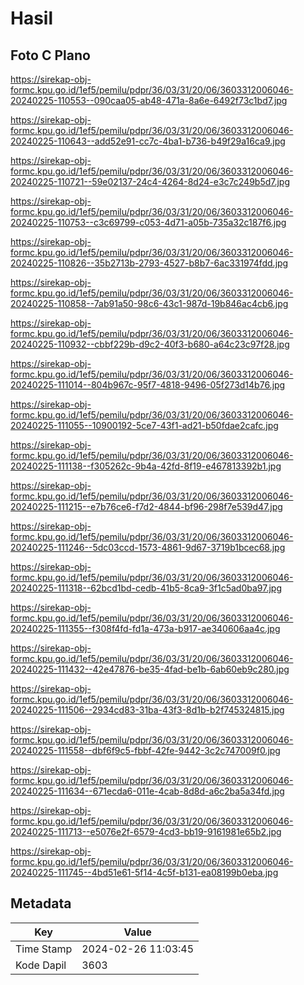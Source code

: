 # Hasil

## Foto C Plano

https://sirekap-obj-formc.kpu.go.id/1ef5/pemilu/pdpr/36/03/31/20/06/3603312006046-20240225-110553--090caa05-ab48-471a-8a6e-6492f73c1bd7.jpg

https://sirekap-obj-formc.kpu.go.id/1ef5/pemilu/pdpr/36/03/31/20/06/3603312006046-20240225-110643--add52e91-cc7c-4ba1-b736-b49f29a16ca9.jpg

https://sirekap-obj-formc.kpu.go.id/1ef5/pemilu/pdpr/36/03/31/20/06/3603312006046-20240225-110721--59e02137-24c4-4264-8d24-e3c7c249b5d7.jpg

https://sirekap-obj-formc.kpu.go.id/1ef5/pemilu/pdpr/36/03/31/20/06/3603312006046-20240225-110753--c3c69799-c053-4d71-a05b-735a32c187f6.jpg

https://sirekap-obj-formc.kpu.go.id/1ef5/pemilu/pdpr/36/03/31/20/06/3603312006046-20240225-110826--35b2713b-2793-4527-b8b7-6ac331974fdd.jpg

https://sirekap-obj-formc.kpu.go.id/1ef5/pemilu/pdpr/36/03/31/20/06/3603312006046-20240225-110858--7ab91a50-98c6-43c1-987d-19b846ac4cb6.jpg

https://sirekap-obj-formc.kpu.go.id/1ef5/pemilu/pdpr/36/03/31/20/06/3603312006046-20240225-110932--cbbf229b-d9c2-40f3-b680-a64c23c97f28.jpg

https://sirekap-obj-formc.kpu.go.id/1ef5/pemilu/pdpr/36/03/31/20/06/3603312006046-20240225-111014--804b967c-95f7-4818-9496-05f273d14b76.jpg

https://sirekap-obj-formc.kpu.go.id/1ef5/pemilu/pdpr/36/03/31/20/06/3603312006046-20240225-111055--10900192-5ce7-43f1-ad21-b50fdae2cafc.jpg

https://sirekap-obj-formc.kpu.go.id/1ef5/pemilu/pdpr/36/03/31/20/06/3603312006046-20240225-111138--f305262c-9b4a-42fd-8f19-e467813392b1.jpg

https://sirekap-obj-formc.kpu.go.id/1ef5/pemilu/pdpr/36/03/31/20/06/3603312006046-20240225-111215--e7b76ce6-f7d2-4844-bf96-298f7e539d47.jpg

https://sirekap-obj-formc.kpu.go.id/1ef5/pemilu/pdpr/36/03/31/20/06/3603312006046-20240225-111246--5dc03ccd-1573-4861-9d67-3719b1bcec68.jpg

https://sirekap-obj-formc.kpu.go.id/1ef5/pemilu/pdpr/36/03/31/20/06/3603312006046-20240225-111318--62bcd1bd-cedb-41b5-8ca9-3f1c5ad0ba97.jpg

https://sirekap-obj-formc.kpu.go.id/1ef5/pemilu/pdpr/36/03/31/20/06/3603312006046-20240225-111355--f308f4fd-fd1a-473a-b917-ae340606aa4c.jpg

https://sirekap-obj-formc.kpu.go.id/1ef5/pemilu/pdpr/36/03/31/20/06/3603312006046-20240225-111432--42e47876-be35-4fad-be1b-6ab60eb9c280.jpg

https://sirekap-obj-formc.kpu.go.id/1ef5/pemilu/pdpr/36/03/31/20/06/3603312006046-20240225-111506--2934cd83-31ba-43f3-8d1b-b2f745324815.jpg

https://sirekap-obj-formc.kpu.go.id/1ef5/pemilu/pdpr/36/03/31/20/06/3603312006046-20240225-111558--dbf6f9c5-fbbf-42fe-9442-3c2c747009f0.jpg

https://sirekap-obj-formc.kpu.go.id/1ef5/pemilu/pdpr/36/03/31/20/06/3603312006046-20240225-111634--671ecda6-011e-4cab-8d8d-a6c2ba5a34fd.jpg

https://sirekap-obj-formc.kpu.go.id/1ef5/pemilu/pdpr/36/03/31/20/06/3603312006046-20240225-111713--e5076e2f-6579-4cd3-bb19-9161981e65b2.jpg

https://sirekap-obj-formc.kpu.go.id/1ef5/pemilu/pdpr/36/03/31/20/06/3603312006046-20240225-111745--4bd51e61-5f14-4c5f-b131-ea08199b0eba.jpg


## Metadata

| Key        | Value               |
| ---------- | ------------------- |
| Time Stamp | 2024-02-26 11:03:45 |
| Kode Dapil | 3603                |



